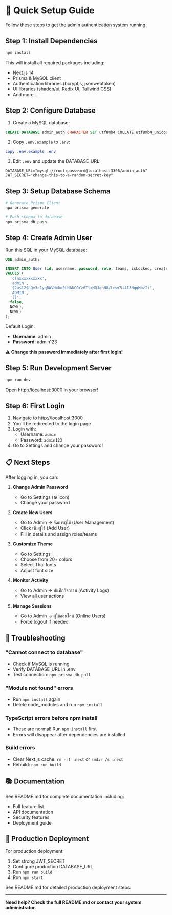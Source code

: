 # 🚀 Quick Setup Guide

Follow these steps to get the admin authentication system running:

## Step 1: Install Dependencies

```powershell
npm install
```

This will install all required packages including:
- Next.js 14
- Prisma & MySQL client
- Authentication libraries (bcryptjs, jsonwebtoken)
- UI libraries (shadcn/ui, Radix UI, Tailwind CSS)
- And more...

## Step 2: Configure Database

1. Create a MySQL database:
```sql
CREATE DATABASE admin_auth CHARACTER SET utf8mb4 COLLATE utf8mb4_unicode_ci;
```

2. Copy `.env.example` to `.env`:
```powershell
copy .env.example .env
```

3. Edit `.env` and update the DATABASE_URL:
```env
DATABASE_URL="mysql://root:password@localhost:3306/admin_auth"
JWT_SECRET="change-this-to-a-random-secret-key"
```

## Step 3: Setup Database Schema

```powershell
# Generate Prisma Client
npx prisma generate

# Push schema to database
npx prisma db push
```

## Step 4: Create Admin User

Run this SQL in your MySQL database:

```sql
USE admin_auth;

INSERT INTO User (id, username, password, role, teams, isLocked, createdAt, updatedAt)
VALUES (
  'clnxxxxxxxxxx',
  'admin',
  '$2a$12$LQv3c1yqBWVHxkd0LHAkCOYz6TtxMQJqhN8/LewY5i4I3NqqMbzIi',
  'ADMIN',
  '[]',
  false,
  NOW(),
  NOW()
);
```

Default Login:
- **Username**: admin
- **Password**: admin123

⚠️ **Change this password immediately after first login!**

## Step 5: Run Development Server

```powershell
npm run dev
```

Open http://localhost:3000 in your browser!

## Step 6: First Login

1. Navigate to http://localhost:3000
2. You'll be redirected to the login page
3. Login with:
   - Username: `admin`
   - Password: `admin123`
4. Go to Settings and change your password!

## 📋 Next Steps

After logging in, you can:

1. **Change Admin Password**
   - Go to Settings (⚙️ icon)
   - Change your password

2. **Create New Users**
   - Go to Admin → จัดการผู้ใช้ (User Management)
   - Click เพิ่มผู้ใช้ (Add User)
   - Fill in details and assign roles/teams

3. **Customize Theme**
   - Go to Settings
   - Choose from 20+ colors
   - Select Thai fonts
   - Adjust font size

4. **Monitor Activity**
   - Go to Admin → บันทึกกิจกรรม (Activity Logs)
   - View all user actions

5. **Manage Sessions**
   - Go to Admin → ผู้ใช้ออนไลน์ (Online Users)
   - Force logout if needed

## 🐛 Troubleshooting

### "Cannot connect to database"
- Check if MySQL is running
- Verify DATABASE_URL in .env
- Test connection: `npx prisma db pull`

### "Module not found" errors
- Run `npm install` again
- Delete node_modules and run `npm install`

### TypeScript errors before npm install
- These are normal! Run `npm install` first
- Errors will disappear after dependencies are installed

### Build errors
- Clear Next.js cache: `rm -rf .next` or `rmdir /s .next`
- Rebuild: `npm run build`

## 📚 Documentation

See README.md for complete documentation including:
- Full feature list
- API documentation
- Security features
- Deployment guide

## 🎯 Production Deployment

For production deployment:

1. Set strong JWT_SECRET
2. Configure production DATABASE_URL
3. Run `npm run build`
4. Run `npm start`

See README.md for detailed production deployment steps.

---

**Need help? Check the full README.md or contact your system administrator.**
